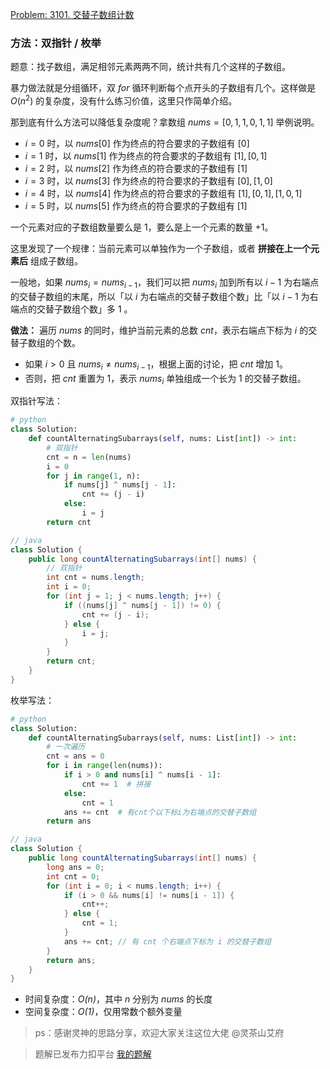 [Problem: 3101. 交替子数组计数](https://leetcode.cn/problems/count-alternating-subarrays/description/)

### 方法：双指针 / 枚举

题意：找子数组，满足相邻元素两两不同，统计共有几个这样的子数组。

暴力做法就是分组循环，双 $for$ 循环判断每个点开头的子数组有几个。这样做是 $O(n^2)$ 的复杂度，没有什么练习价值，这里只作简单介绍。

那到底有什么方法可以降低复杂度呢？拿数组 $nums=[0,1,1,0,1,1]$ 举例说明。

- $i=0$ 时，以 $nums[0]$ 作为终点的符合要求的子数组有 $[0]$
- $i=1$ 时，以 $nums[1]$ 作为终点的符合要求的子数组有 $[1],[0,1]$
- $i=2$ 时，以 $nums[2]$ 作为终点的符合要求的子数组有 $[1]$
- $i=3$ 时，以 $nums[3]$ 作为终点的符合要求的子数组有 $[0],[1,0]$
- $i=4$ 时，以 $nums[4]$ 作为终点的符合要求的子数组有 $[1],[0,1],[1,0,1]$
- $i=5$ 时，以 $nums[5]$ 作为终点的符合要求的子数组有 $[1]$

一个元素对应的子数组数量要么是 $1$，要么是上一个元素的数量 $+1$。

这里发现了一个规律：当前元素可以单独作为一个子数组，或者 **拼接在上一个元素后** 组成子数组。

一般地，如果 $nums_i=nums_{i−1}$，我们可以把 $nums_i$ 加到所有以 $i−1$ 为右端点的交替子数组的末尾，所以「以 $i$ 为右端点的交替子数组个数」比「以 $i−1$ 为右端点的交替子数组个数」多 $1$ 。

**做法：** 遍历 $nums$ 的同时，维护当前元素的总数 $cnt$，表示右端点下标为 $i$ 的交替子数组的个数。

- 如果 $i>0$ 且 $nums_i\not=nums_{i−1}$，根据上面的讨论，把 $cnt$ 增加 $1$。
- 否则，把 $cnt$ 重置为 $1$，表示 $nums_i$ 单独组成一个长为 $1$ 的交替子数组。

双指针写法：

```Python
# python
class Solution:
    def countAlternatingSubarrays(self, nums: List[int]) -> int:
        # 双指针
        cnt = n = len(nums)
        i = 0
        for j in range(1, n):
            if nums[j] ^ nums[j - 1]:
                cnt += (j - i)
            else:
                i = j
        return cnt
```

```java
// java
class Solution {
    public long countAlternatingSubarrays(int[] nums) {
        // 双指针
        int cnt = nums.length;
        int i = 0;
        for (int j = 1; j < nums.length; j++) {
            if ((nums[j] ^ nums[j - 1]) != 0) {
                cnt += (j - i);
            } else {
                i = j;
            }
        }
        return cnt;
    }
}
```

枚举写法：

```Python
# python
class Solution:
    def countAlternatingSubarrays(self, nums: List[int]) -> int:
        # 一次遍历
        cnt = ans = 0
        for i in range(len(nums)):
            if i > 0 and nums[i] ^ nums[i - 1]:
                cnt += 1  # 拼接
            else:
                cnt = 1
            ans += cnt  # 有cnt个以下标i为右端点的交替子数组
        return ans
```

```java
// java
class Solution {
    public long countAlternatingSubarrays(int[] nums) {
        long ans = 0;
        int cnt = 0;
        for (int i = 0; i < nums.length; i++) {
            if (i > 0 && nums[i] != nums[i - 1]) {
                cnt++;
            } else {
                cnt = 1;
            }
            ans += cnt; // 有 cnt 个右端点下标为 i 的交替子数组
        }
        return ans;
    }
}
```

- 时间复杂度：_O(n)_，其中 $n$ 分别为 $nums$ 的长度
- 空间复杂度：_O(1)_，仅用常数个额外变量

> ps：感谢灵神的思路分享，欢迎大家关注这位大佬 @灵茶山艾府

> 题解已发布力扣平台 [我的题解](https://leetcode.cn/problems/count-alternating-subarrays/solutions/2841613/shuang-zhi-zhen-mei-ju-by-priceless-poin-0iz3/)
